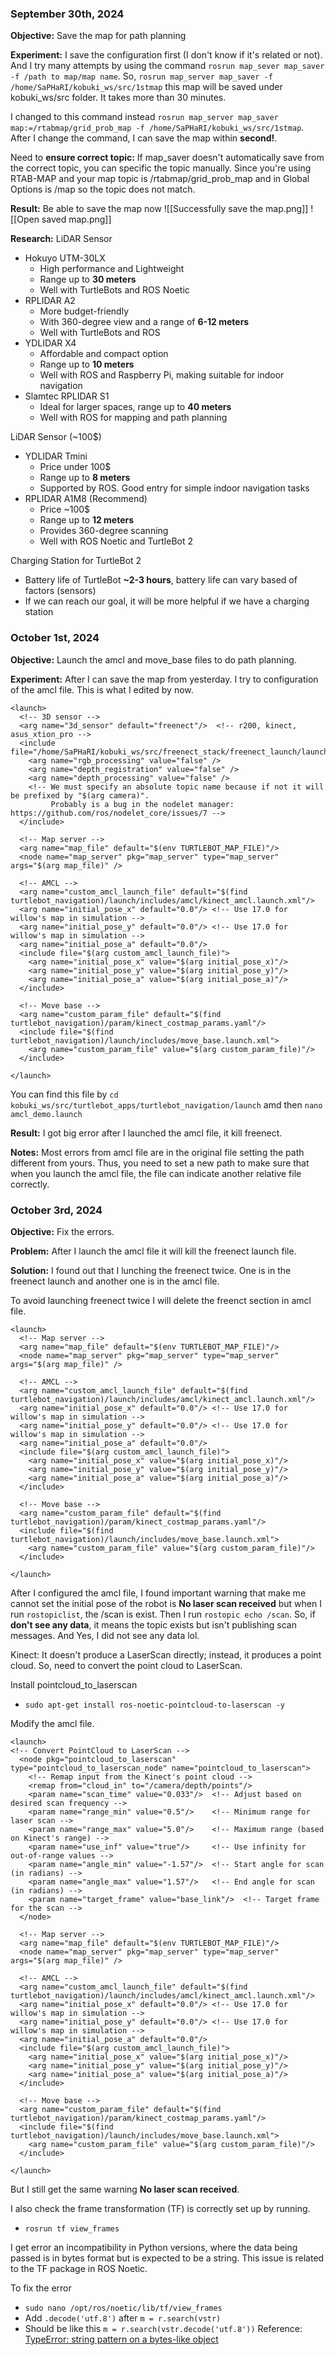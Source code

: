 
### September 30th, 2024

**Objective:** Save the map for path planning

**Experiment:** I save the configuration first (I don't know if it's related or not).
And I try many attempts by using the command `rosrun map_sever map_saver -f /path to map/map name`. So, `rosrun map_server map_saver -f /home/SaPHaRI/kobuki_ws/src/1stmap` this map will be saved under kobuki_ws/src folder. It takes more than 30 minutes.

I changed to this command instead `rosrun map_server map_saver map:=/rtabmap/grid_prob_map -f /home/SaPHaRI/kobuki_ws/src/1stmap`. After I change the command, I can save the map within **second!**.

Need to **ensure correct topic:** If map_saver doesn't automatically save from the correct topic, you can specific the topic manually. Since you're using RTAB-MAP and your map topic is /rtabmap/grid_prob_map and in Global Options is /map so the topic does not match.

**Result:** Be able to save the map now
![[Successfully save the map.png]]
![[Open saved map.png]]

**Research:** LiDAR Sensor
- Hokuyo UTM-30LX
	- High performance and Lightweight
	- Range up to **30 meters**
	- Well with TurtleBots and ROS Noetic
- RPLIDAR A2
	- More budget-friendly
	- With 360-degree view and a range of **6-12 meters** 
	- Well with TurtleBots and ROS
- YDLIDAR X4
	- Affordable and compact option
	- Range up to **10 meters**
	- Well with ROS and Raspberry Pi, making suitable for indoor navigation
- Slamtec RPLIDAR S1
	- Ideal for larger spaces, range up to **40 meters**
	- Well with ROS for mapping and path planning

LiDAR Sensor (~100$)
- YDLIDAR Tmini
	- Price under 100$
	- Range up to **8 meters**
	- Supported by ROS. Good entry for simple indoor navigation tasks
- RPLIDAR A1M8 (Recommend)
	- Price ~100$
	- Range up to **12 meters**
	- Provides 360-degree scanning
	- Well with ROS Noetic and TurtleBot 2

Charging Station for TurtleBot 2
- Battery life of TurtleBot **~2-3 hours**, battery life can vary based of factors (sensors)
- If we can reach our goal, it will be more helpful if we have a charging station


### October 1st, 2024

**Objective:** Launch the amcl and move_base files to do path planning.

**Experiment:** After I can save the map from yesterday. I try to configuration of the amcl file.
This is what I edited by now.
```
<launch>
  <!-- 3D sensor -->
  <arg name="3d_sensor" default="freenect"/>  <!-- r200, kinect, asus_xtion_pro -->
  <include file="/home/SaPHaRI/kobuki_ws/src/freenect_stack/freenect_launch/launch/freenect.launch">
    <arg name="rgb_processing" value="false" />
    <arg name="depth_registration" value="false" />
    <arg name="depth_processing" value="false" />
    <!-- We must specify an absolute topic name because if not it will be prefixed by "$(arg camera)".
         Probably is a bug in the nodelet manager: https://github.com/ros/nodelet_core/issues/7 --> 
  </include>

  <!-- Map server -->
  <arg name="map_file" default="$(env TURTLEBOT_MAP_FILE)"/>
  <node name="map_server" pkg="map_server" type="map_server" args="$(arg map_file)" />

  <!-- AMCL -->
  <arg name="custom_amcl_launch_file" default="$(find turtlebot_navigation)/launch/includes/amcl/kinect_amcl.launch.xml"/>
  <arg name="initial_pose_x" default="0.0"/> <!-- Use 17.0 for willow's map in simulation -->
  <arg name="initial_pose_y" default="0.0"/> <!-- Use 17.0 for willow's map in simulation -->
  <arg name="initial_pose_a" default="0.0"/>
  <include file="$(arg custom_amcl_launch_file)">
    <arg name="initial_pose_x" value="$(arg initial_pose_x)"/>
    <arg name="initial_pose_y" value="$(arg initial_pose_y)"/>
    <arg name="initial_pose_a" value="$(arg initial_pose_a)"/>
  </include>

  <!-- Move base -->
  <arg name="custom_param_file" default="$(find turtlebot_navigation)/param/kinect_costmap_params.yaml"/>
  <include file="$(find turtlebot_navigation)/launch/includes/move_base.launch.xml">
    <arg name="custom_param_file" value="$(arg custom_param_file)"/>
  </include>

</launch>
```

You can find this file by `cd kobuki_ws/src/turtlebot_apps/turtlebot_navigation/launch` amd then `nano amcl_demo.launch`

**Result:** I got big error after I launched the amcl file, it kill freenect.

**Notes:** Most errors from amcl file are in the original file setting the path different from yours. Thus, you need to set a new path to make sure that when you launch the amcl file, the file can indicate another relative file correctly.


### October 3rd, 2024

**Objective:** Fix the errors.

**Problem:** After I launch the amcl file it will kill the freenect launch file.

**Solution:** I found out that I lunching the freenect twice. One is in the freenect launch and another one is in the amcl file.

To avoid launching freenect twice I will delete the freenct section in amcl file.
```
<launch>
  <!-- Map server -->
  <arg name="map_file" default="$(env TURTLEBOT_MAP_FILE)"/>
  <node name="map_server" pkg="map_server" type="map_server" args="$(arg map_file)" />

  <!-- AMCL -->
  <arg name="custom_amcl_launch_file" default="$(find turtlebot_navigation)/launch/includes/amcl/kinect_amcl.launch.xml"/>
  <arg name="initial_pose_x" default="0.0"/> <!-- Use 17.0 for willow's map in simulation -->
  <arg name="initial_pose_y" default="0.0"/> <!-- Use 17.0 for willow's map in simulation -->
  <arg name="initial_pose_a" default="0.0"/>
  <include file="$(arg custom_amcl_launch_file)">
    <arg name="initial_pose_x" value="$(arg initial_pose_x)"/>
    <arg name="initial_pose_y" value="$(arg initial_pose_y)"/>
    <arg name="initial_pose_a" value="$(arg initial_pose_a)"/>
  </include>

  <!-- Move base -->
  <arg name="custom_param_file" default="$(find turtlebot_navigation)/param/kinect_costmap_params.yaml"/>
  <include file="$(find turtlebot_navigation)/launch/includes/move_base.launch.xml">
    <arg name="custom_param_file" value="$(arg custom_param_file)"/>
  </include>

</launch>
```

After I configured the amcl file, I found important warning that make me cannot set the initial pose of the robot is **No laser scan received** but when I run `rostopiclist`, the /scan is exist. Then I run `rostopic echo /scan`. So, if **don't see any data**, it means the topic exists but isn't publishing scan messages. And Yes, I did not see any data lol.

Kinect: It doesn't produce a LaserScan directly; instead, it produces a point cloud. So, need to convert the point cloud to LaserScan.

Install pointcloud_to_laserscan
- `sudo apt-get install ros-noetic-pointcloud-to-laserscan -y`

Modify the amcl file.
```
<launch>
<!-- Convert PointCloud to LaserScan -->
  <node pkg="pointcloud_to_laserscan" type="pointcloud_to_laserscan_node" name="pointcloud_to_laserscan">
    <!-- Remap input from the Kinect's point cloud -->
    <remap from="cloud_in" to="/camera/depth/points"/>
    <param name="scan_time" value="0.033"/>  <!-- Adjust based on desired scan frequency -->
    <param name="range_min" value="0.5"/>    <!-- Minimum range for laser scan -->
    <param name="range_max" value="5.0"/>    <!-- Maximum range (based on Kinect's range) -->
    <param name="use_inf" value="true"/>     <!-- Use infinity for out-of-range values -->
    <param name="angle_min" value="-1.57"/>  <!-- Start angle for scan (in radians) -->
    <param name="angle_max" value="1.57"/>   <!-- End angle for scan (in radians) -->
    <param name="target_frame" value="base_link"/>  <!-- Target frame for the scan -->
  </node>

  <!-- Map server -->
  <arg name="map_file" default="$(env TURTLEBOT_MAP_FILE)"/>
  <node name="map_server" pkg="map_server" type="map_server" args="$(arg map_file)" />

  <!-- AMCL -->
  <arg name="custom_amcl_launch_file" default="$(find turtlebot_navigation)/launch/includes/amcl/kinect_amcl.launch.xml"/>
  <arg name="initial_pose_x" default="0.0"/> <!-- Use 17.0 for willow's map in simulation -->
  <arg name="initial_pose_y" default="0.0"/> <!-- Use 17.0 for willow's map in simulation -->
  <arg name="initial_pose_a" default="0.0"/>
  <include file="$(arg custom_amcl_launch_file)">
    <arg name="initial_pose_x" value="$(arg initial_pose_x)"/>
    <arg name="initial_pose_y" value="$(arg initial_pose_y)"/>
    <arg name="initial_pose_a" value="$(arg initial_pose_a)"/>
  </include>
  
  <!-- Move base -->
  <arg name="custom_param_file" default="$(find turtlebot_navigation)/param/kinect_costmap_params.yaml"/>
  <include file="$(find turtlebot_navigation)/launch/includes/move_base.launch.xml">
    <arg name="custom_param_file" value="$(arg custom_param_file)"/>
  </include>

</launch>
```

But I still get the same warning **No laser scan received**.

I also check the frame transformation (TF) is correctly set up by running.
- `rosrun tf view_frames`

I get error an incompatibility in Python versions, where the data being passed is in bytes format but is expected to be a string. This issue is related to the TF package in ROS Noetic.

To fix the error
- `sudo nano /opt/ros/noetic/lib/tf/view_frames`
- Add `.decode('utf.8')` after `m = r.search(vstr)` 
- Should be like this `m = r.search(vstr.decode('utf.8'))`
Reference: [TypeError: string pattern on a bytes-like object](https://github.com/ros/geometry/pull/193)
